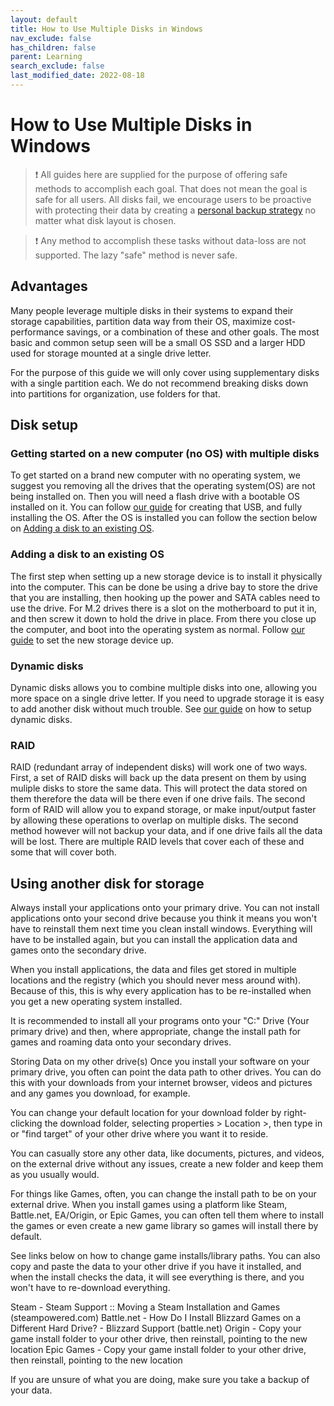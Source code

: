 ```yaml
---
layout: default
title: How to Use Multiple Disks in Windows
nav_exclude: false
has_children: false
parent: Learning
search_exclude: false
last_modified_date: 2022-08-18
---
```


# How to Use Multiple Disks in Windows

> ❗ All guides here are supplied for the purpose of offering safe methods to accomplish each goal. That does not mean the goal is safe for all users. All disks fail, we encourage users to be proactive with protecting their data by creating a [personal backup strategy](/docs/backups) no matter what disk layout is chosen.

> ❗ Any method to accomplish these tasks without data-loss are not supported. The lazy "safe" method is never safe.

## Advantages
Many people leverage multiple disks in their systems to expand their storage capabilities, partition data way from their OS, maximize cost-performance savings, or a combination of these and other goals. The most basic and common setup seen will be a small OS SSD and a larger HDD used for storage mounted at a single drive letter. 

For the purpose of this guide we will only cover using supplementary disks with a single partition each. We do not recommend breaking disks down into partitions for organization, use folders for that.

## Disk setup
### Getting started on a new computer (no OS) with multiple disks
To get started on a brand new computer with no operating system, we suggest you removing all the drives that the operating system(OS) are not being installed on. Then you will need a flash drive with a bootable OS installed on it. You can follow [our guide](/docs/installations) for creating that USB, and fully installing the OS. After the OS is installed you can follow the section below on [Adding a disk to an existing OS](#adding-a-disk-to-an-existing-os).

### Adding a disk to an existing OS
The first step when setting up a new storage device is to install it physically into the computer. This can be done be using a drive bay to store the drive that you are installing, then hooking up the power and SATA cables need to use the drive. For M.2 drives there is a slot on the motherboard to put it in, and then screw it down to hold the drive in place. From there you close up the computer, and  boot into the operating system as normal. Follow [our guide](/docs/disks/disk-management) to set the new storage device up.

### Dynamic disks
Dynamic disks allows you to combine multiple disks into one, allowing you more space on a single drive letter. If you need to upgrade storage it is easy to add another disk without much trouble. See [our guide](/docs/disks/dynamic-disks) on how to setup dynamic disks.

### RAID
RAID (redundant array of independent disks) will work one of two ways. First, a set of RAID disks will back up the data present on them by using muliple disks to store the same data. This will protect the data stored on them therefore the data will be there even if one drive fails. The second form of RAID will allow you to expand storage, or make input/output faster by allowing these operations to overlap on multiple disks. The second method however will not backup your data, and if one drive fails all the data will be lost. There are multiple RAID levels that cover each of these and some that will cover both. 

## Using another disk for storage
Always install your applications onto your primary drive. You can not install applications onto your second drive because you think it means you won't have to reinstall them next time you clean install windows. Everything will have to be installed again, but you can install the application data and games onto the secondary drive.

When you install applications, the data and files get stored in multiple locations and the registry (which you should never mess around with). Because of this, this is why every application has to be re-installed when you get a new operating system installed.

It is recommended to install all your programs onto your "C:\" Drive (Your primary drive) and then, where appropriate, change the install path for games and roaming data onto your secondary drives.

Storing Data on my other drive(s)
Once you install your software on your primary drive, you often can point the data path to other drives. You can do this with your downloads from your internet browser, videos and pictures and any games you download, for example.

You can change your default location for your download folder by right-clicking the download folder, selecting properties > Location >, then type in or "find target" of your other drive where you want it to reside.

You can casually store any other data, like documents, pictures, and videos, on the external drive without any issues, create a new folder and keep them as you usually would.

For things like Games, often, you can change the install path to be on your external drive. When you install games using a platform like Steam, Battle.net, EA/Origin, or Epic Games, you can often tell them where to install the games or even create a new game library so games will install there by default.

See links below on how to change game installs/library paths.
You can also copy and paste the data to your other drive if you have it installed, and when the install checks the data, it will see everything is there, and you won't have to re-download everything.

Steam - Steam Support :: Moving a Steam Installation and Games (steampowered.com)
Battle.net - How Do I Install Blizzard Games on a Different Hard Drive? - Blizzard Support (battle.net)
Origin - Copy your game install folder to your other drive, then reinstall, pointing to the new location
Epic Games - Copy your game install folder to your other drive, then reinstall, pointing to the new location

If you are unsure of what you are doing, make sure you take a backup of your data.
